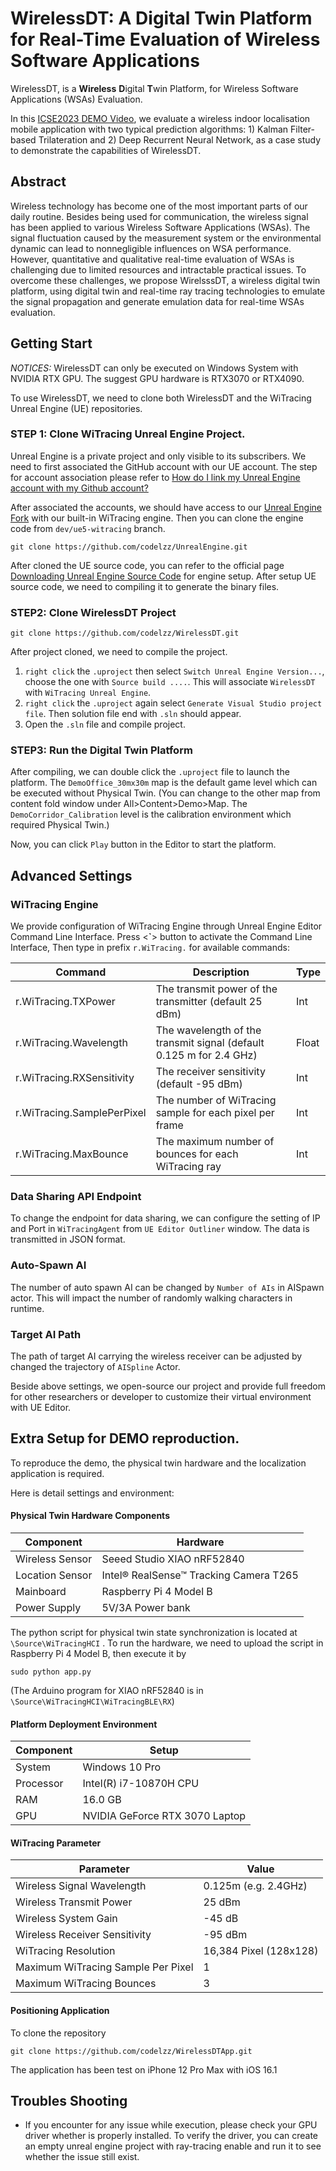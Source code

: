 # WirelessDT: A Digital Twin Platform for Real-Time Evaluation of Wireless Software Applications

WirelessDT, is a **Wireless** **D**igital **T**win Platform, for Wireless Software Applications (WSAs) Evaluation.

In this [ICSE2023 DEMO Video](https://youtu.be/9Kl-3jgMBUA), we evaluate a wireless indoor localisation mobile application with two typical prediction algorithms: 1) Kalman Filter-based Trilateration and 2) Deep Recurrent Neural Network, as a case study to demonstrate the capabilities of WirelessDT. 

## Abstract

Wireless technology has become one of the most important parts of our daily routine. Besides being used for communication, the wireless signal has been applied to various Wireless Software Applications (WSAs). The signal fluctuation caused by the measurement system or the environmental dynamic can lead to nonnegligible influences on WSA performance. However, quantitative and qualitative real-time evaluation of WSAs is challenging due to limited resources and intractable practical issues. To overcome these challenges, we propose WirelsssDT, a wireless digital twin platform, using digital twin and real-time ray tracing technologies to emulate the signal propagation and generate emulation data for real-time WSAs evaluation.

## Getting Start

*NOTICES:* WirelessDT can only be executed on Windows System with NVIDIA RTX GPU. The suggest GPU hardware is RTX3070 or RTX4090.

To use WirelessDT, we need to clone both WirelessDT and the WiTracing Unreal Engine (UE) repositories.

### STEP 1: Clone WiTracing Unreal Engine Project.

Unreal Engine is a private project and only visible to its subscribers. We need to first associated the GitHub account with our UE account. The step for account association please refer to [How do I link my Unreal Engine account with my Github account?](https://www.epicgames.com/help/en-US/epic-accounts-c5719348850459/connect-accounts-c5719351300507/how-do-i-link-my-unreal-engine-account-with-my-github-account-a5720369784347)

After associated the accounts, we should have access to our [Unreal Engine Fork](https://github.com/codelzz/UnrealEngine/tree/dev/ue5-witracing) with our built-in WiTracing engine. Then you can clone the engine code from `dev/ue5-witracing` branch.

```shell
git clone https://github.com/codelzz/UnrealEngine.git
```

After cloned the UE source code, you can refer to the official page [Downloading Unreal Engine Source Code](https://docs.unrealengine.com/5.1/en-US/downloading-unreal-engine-source-code/) for engine setup. After setup UE source code, we need to compiling it to generate the binary files.

### STEP2: Clone WirelessDT Project

```shell
git clone https://github.com/codelzz/WirelessDT.git
```

After project cloned, we need to compile the project. 

1. `right click` the `.uproject` then select  `Switch Unreal Engine Version...`, choose the one with `Source build ....`. This will associate `WirelessDT` with `WiTracing Unreal Engine`. 
2. `right click` the `.uproject`  again select `Generate Visual Studio project file`. Then solution file end with `.sln` should appear.
3. Open the `.sln` file and compile project.

### STEP3: Run the Digital Twin Platform

After compiling, we can double click the  `.uproject`  file to launch the platform. The `DemoOffice_30mx30m` map is the default game level which can be executed without Physical Twin. (You can change to the other map from content fold window under All>Content>Demo>Map. The `DemoCorridor_Calibration` level is the calibration environment which required Physical Twin.)

Now, you can click `Play` button in the Editor to start the platform.

## Advanced Settings

### WiTracing Engine

We provide configuration of WiTracing Engine through Unreal Engine Editor Command Line Interface. Press <**\`**> button to activate the Command Line Interface, Then type in prefix `r.WiTracing.` for available commands:

| Command                    | Description                                                  | Type  |
| -------------------------- | ------------------------------------------------------------ | ----- |
| r.WiTracing.TXPower        | The transmit power of the transmitter (default 25 dBm)       | Int   |
| r.WiTracing.Wavelength     | The wavelength of the transmit signal (default 0.125 m for 2.4 GHz) | Float |
| r.WiTracing.RXSensitivity  | The receiver sensitivity (default -95 dBm)                   | Int   |
| r.WiTracing.SamplePerPixel | The number of WiTracing sample for each pixel per frame      | Int   |
| r.WiTracing.MaxBounce      | The maximum number of bounces for each WiTracing ray         | Int   |

### Data Sharing API Endpoint

To change the endpoint for data sharing, we can configure the setting of IP and Port in `WiTracingAgent` from `UE Editor Outliner` window. The data is transmitted in JSON format.

### Auto-Spawn AI

The number of auto spawn AI can be changed by `Number of AIs` in AISpawn actor. This will impact the number of randomly walking characters in runtime.

### Target AI Path

The path of target AI carrying the wireless receiver can be adjusted by changed the trajectory of `AISpline` Actor.

Beside above settings, we open-source our project and provide full freedom for other researchers or developer to customize their virtual environment with UE Editor.

## Extra Setup for DEMO reproduction.

To reproduce the demo, the physical twin hardware and the localization application is required.

Here is detail settings and environment:

#### Physical Twin Hardware Components

| Component       | Hardware                               |
| --------------- | -------------------------------------- |
| Wireless Sensor | Seeed Studio XIAO nRF52840             |
| Location Sensor | Intel® RealSense™ Tracking Camera T265 |
| Mainboard       | Raspberry Pi 4 Model B                 |
| Power Supply    | 5V/3A Power bank                       |

The python script for physical twin state synchronization is located at `\Source\WiTracingHCI` .  To run the hardware, we need to upload the script in Raspberry Pi 4 Model B, then execute it by 

```shell
sudo python app.py
```

(The Arduino program for XIAO nRF52840 is in `\Source\WiTracingHCI\WiTracingBLE\RX`)

#### Platform Deployment Environment

| Component | Setup                          |
| --------- | ------------------------------ |
| System    | Windows 10 Pro                 |
| Processor | Intel(R) i7-10870H CPU         |
| RAM       | 16.0 GB                        |
| GPU       | NVIDIA GeForce RTX 3070 Laptop |

#### WiTracing Parameter

| Parameter                          | Value                  |
| ---------------------------------- | ---------------------- |
| Wireless Signal Wavelength         | 0.125m (e.g. 2.4GHz)   |
| Wireless Transmit Power            | 25 dBm                 |
| Wireless System Gain               | -45 dB                 |
| Wireless Receiver Sensitivity      | -95 dBm                |
| WiTracing Resolution               | 16,384 Pixel (128x128) |
| Maximum WiTracing Sample Per Pixel | 1                      |
| Maximum WiTracing Bounces          | 3                      |

#### Positioning Application

To clone the repository

```shell
git clone https://github.com/codelzz/WirelessDTApp.git
```

The application has been test on iPhone 12 Pro Max with iOS 16.1



## Troubles Shooting

* If you encounter for any issue while execution, please check your GPU driver whether is properly installed. To verify the driver, you can create an empty unreal engine project with ray-tracing enable and run it to see whether the issue still exist.